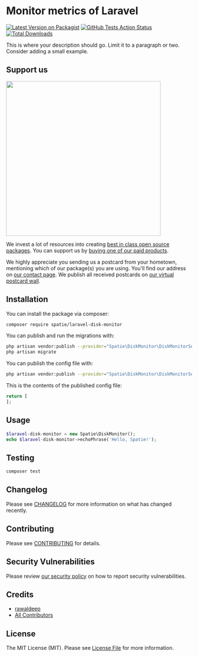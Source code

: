 # Monitor metrics of Laravel

[![Latest Version on Packagist](https://img.shields.io/packagist/v/spatie/laravel-disk-monitor.svg?style=flat-square)](https://packagist.org/packages/spatie/laravel-disk-monitor)
[![GitHub Tests Action Status](https://img.shields.io/github/workflow/status/spatie/laravel-disk-monitor/run-tests?label=tests)](https://github.com/spatie/laravel-disk-monitor/actions?query=workflow%3Arun-tests+branch%3Amaster)
[![Total Downloads](https://img.shields.io/packagist/dt/spatie/laravel-disk-monitor.svg?style=flat-square)](https://packagist.org/packages/spatie/laravel-disk-monitor)


This is where your description should go. Limit it to a paragraph or two. Consider adding a small example.

## Support us

[<img src="https://github-ads.s3.eu-central-1.amazonaws.com/package-laravel-disk-monitor-laravel.jpg?t=1" width="419px" />](https://spatie.be/github-ad-click/package-laravel-disk-monitor-laravel)

We invest a lot of resources into creating [best in class open source packages](https://spatie.be/open-source). You can support us by [buying one of our paid products](https://spatie.be/open-source/support-us).

We highly appreciate you sending us a postcard from your hometown, mentioning which of our package(s) you are using. You'll find our address on [our contact page](https://spatie.be/about-us). We publish all received postcards on [our virtual postcard wall](https://spatie.be/open-source/postcards).

## Installation

You can install the package via composer:

```bash
composer require spatie/laravel-disk-monitor
```

You can publish and run the migrations with:

```bash
php artisan vendor:publish --provider="Spatie\DiskMonitor\DiskMonitorServiceProvider" --tag="migrations"
php artisan migrate
```

You can publish the config file with:
```bash
php artisan vendor:publish --provider="Spatie\DiskMonitor\DiskMonitorServiceProvider" --tag="config"
```

This is the contents of the published config file:

```php
return [
];
```

## Usage

``` php
$laravel-disk-monitor = new Spatie\DiskMonitor();
echo $laravel-disk-monitor->echoPhrase('Hello, Spatie!');
```

## Testing

``` bash
composer test
```

## Changelog

Please see [CHANGELOG](CHANGELOG.md) for more information on what has changed recently.

## Contributing

Please see [CONTRIBUTING](.github/CONTRIBUTING.md) for details.

## Security Vulnerabilities

Please review [our security policy](../../security/policy) on how to report security vulnerabilities.

## Credits

- [rawaldeep](https://github.com/rawaldeep)
- [All Contributors](../../contributors)

## License

The MIT License (MIT). Please see [License File](LICENSE.md) for more information.
